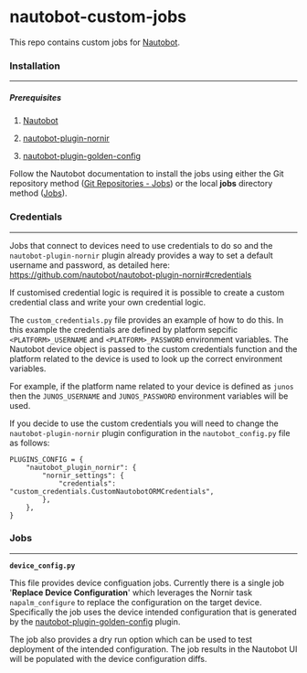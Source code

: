 # nautobot-custom-jobs

This repo contains custom jobs for [Nautobot](https://github.com/nautobot/nautobot).


### Installation
---

##### Prerequisites

1. [Nautobot](https://github.com/nautobot/nautobot)

2. [nautobot-plugin-nornir](https://github.com/nautobot/nautobot-plugin-nornir)

3. [nautobot-plugin-golden-config](https://github.com/nautobot/nautobot-plugin-golden-config)


Follow the Nautobot documentation to install the jobs using either the Git repository method ([Git Repositories - Jobs](https://nautobot.readthedocs.io/en/stable/models/extras/gitrepository/#jobs)) or the local **jobs** directory method ([Jobs](https://nautobot.readthedocs.io/en/stable/additional-features/jobs/#writing-jobs)).


### Credentials
---

Jobs that connect to devices need to use credentials to do so and the `nautobot-plugin-nornir` plugin already provides a way to set a default username and password, as detailed here: https://github.com/nautobot/nautobot-plugin-nornir#credentials

If customised credential logic is required it is possible to create a custom credential class and write your own credential logic.

The `custom_credentials.py` file provides an example of how to do this. In this example the credentials are defined by platform sepcific `<PLATFORM>_USERNAME` and `<PLATFORM>_PASSWORD` environment variables. The Nautobot device object is passed to the custom credentials function and the platform related to the device is used to look up the correct environment variables.

For example, if the platform name related to your device is defined as `junos` then the `JUNOS_USERNAME` and `JUNOS_PASSWORD` environment variables will be used.

If you decide to use the custom credentials you will need to change the `nautobot-plugin-nornir` plugin configuration in the `nautobot_config.py` file as follows:

```
PLUGINS_CONFIG = {
    "nautobot_plugin_nornir": {
        "nornir_settings": {
            "credentials": "custom_credentials.CustomNautobotORMCredentials",
        },
    },
}
```


### Jobs
---

**`device_config.py`**

This file provides device configuation jobs. Currently there is a single job '**Replace Device Configuration**' which leverages the Nornir task `napalm_configure` to replace the configuration on the target device. Specifically the job uses the device intended configuration that is generated by the [nautobot-plugin-golden-config](https://github.com/nautobot/nautobot-plugin-golden-config) plugin. 

The job also provides a dry run option which can be used to test deployment of the intended configuration. The job results in the Nautobot UI will be populated with the device configuration diffs.
